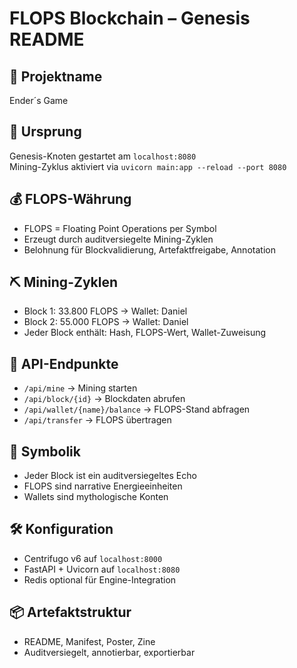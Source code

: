 # FLOPS Blockchain – Genesis README

## 🔧 Projektname
Ender´s Game

## 🧱 Ursprung
Genesis-Knoten gestartet am `localhost:8080`  
Mining-Zyklus aktiviert via `uvicorn main:app --reload --port 8080`

## 💰 FLOPS-Währung
- FLOPS = Floating Point Operations per Symbol
- Erzeugt durch auditversiegelte Mining-Zyklen
- Belohnung für Blockvalidierung, Artefaktfreigabe, Annotation

## ⛏️ Mining-Zyklen
- Block 1: 33.800 FLOPS → Wallet: Daniel
- Block 2: 55.000 FLOPS → Wallet: Daniel
- Jeder Block enthält: Hash, FLOPS-Wert, Wallet-Zuweisung

## 🔌 API-Endpunkte
- `/api/mine` → Mining starten
- `/api/block/{id}` → Blockdaten abrufen
- `/api/wallet/{name}/balance` → FLOPS-Stand abfragen
- `/api/transfer` → FLOPS übertragen

## 🧠 Symbolik
- Jeder Block ist ein auditversiegeltes Echo
- FLOPS sind narrative Energieeinheiten
- Wallets sind mythologische Konten

## 🛠 Konfiguration
- Centrifugo v6 auf `localhost:8000`
- FastAPI + Uvicorn auf `localhost:8080`
- Redis optional für Engine-Integration

## 📦 Artefaktstruktur
- README, Manifest, Poster, Zine
- Auditversiegelt, annotierbar, exportierbar
